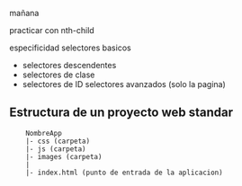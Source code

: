 mañana

practicar con nth-child

especificidad
selectores basicos
* selectores descendentes
* selectores de clase
* selectores de ID
selectores avanzados (solo la pagina)

## Estructura de un proyecto web standar

```
    NombreApp
    |- css (carpeta)
    |- js (carpeta)
    |- images (carpeta)
    |
    |- index.html (punto de entrada de la aplicacion)
```
